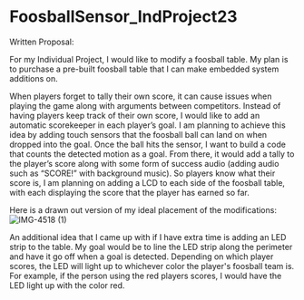 # FoosballSensor_IndProject23
Written Proposal:

For my Individual Project, I would like to modify a foosball table. My plan is to purchase a pre-built foosball table that I can make embedded system additions on.


When players forget to tally their own score, it can cause issues when playing the game along with arguments between competitors. Instead of having players keep track of their own score, I would like to add an automatic scorekeeper in each player’s goal. I am planning to achieve this idea by adding touch sensors that the foosball ball can land on when dropped into the goal. Once the ball hits the sensor, I want to build a code that counts the detected motion as a goal. From there, it would add a tally to the player’s score along with some form of success audio (adding audio such as “SCORE!” with background music). So players know what their score is, I am planning on adding a LCD to each side of the foosball table, with each displaying the score that the player has earned so far. 

Here is a drawn out version of my ideal placement of the modifications:
![IMG-4518 (1)](https://user-images.githubusercontent.com/89352294/221012466-7c070170-6b14-4d72-bb83-06fb48c75b84.jpg)


An additional idea that I came up with if I have extra time is adding an LED strip to the table. My goal would be to line the LED strip along the perimeter and have it go off when a goal is detected. Depending on which player scores, the LED will light up to whichever color the player's foosball team is. For example, if the person using the red players scores, I would have the LED light up with the color red. 
